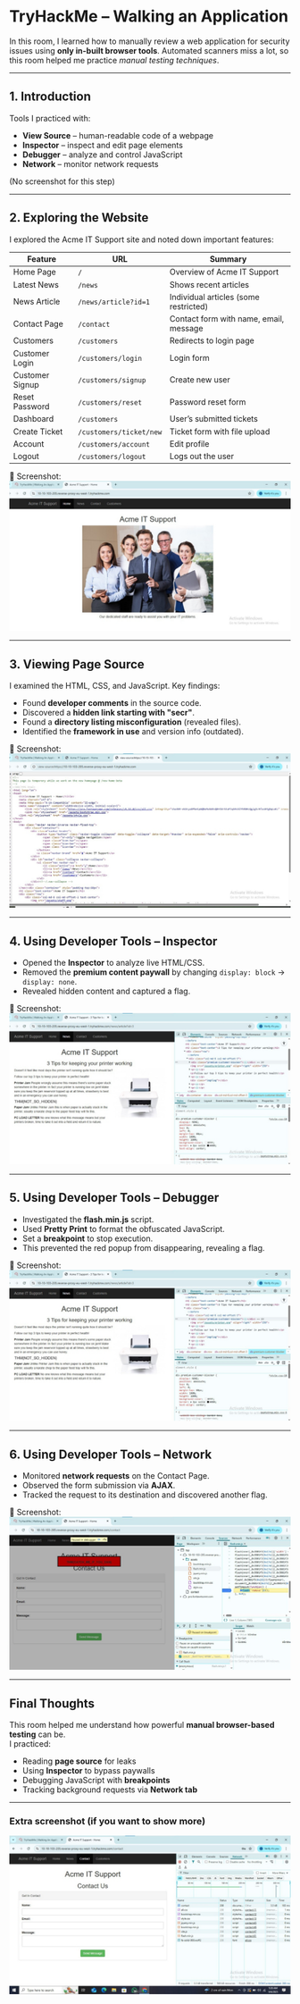 # TryHackMe – Walking an Application

In this room, I learned how to manually review a web application for security issues using **only in-built browser tools**. Automated scanners miss a lot, so this room helped me practice *manual testing techniques*.

---

## 1. Introduction
Tools I practiced with:
- **View Source** – human-readable code of a webpage
- **Inspector** – inspect and edit page elements
- **Debugger** – analyze and control JavaScript
- **Network** – monitor network requests

(No screenshot for this step)

---

## 2. Exploring the Website
I explored the Acme IT Support site and noted down important features:

| Feature           | URL                 | Summary |
|-------------------|---------------------|---------|
| Home Page         | `/`                 | Overview of Acme IT Support |
| Latest News       | `/news`             | Shows recent articles |
| News Article      | `/news/article?id=1`| Individual articles (some restricted) |
| Contact Page      | `/contact`          | Contact form with name, email, message |
| Customers         | `/customers`        | Redirects to login page |
| Customer Login    | `/customers/login`  | Login form |
| Customer Signup   | `/customers/signup` | Create new user |
| Reset Password    | `/customers/reset`  | Password reset form |
| Dashboard         | `/customers`        | User’s submitted tickets |
| Create Ticket     | `/customers/ticket/new` | Ticket form with file upload |
| Account           | `/customers/account` | Edit profile |
| Logout            | `/customers/logout` | Logs out the user |

📸 Screenshot:  
![Acme Homepage](Screenshot%202025-09-05%20065909_1.jpg)

---

## 3. Viewing Page Source
I examined the HTML, CSS, and JavaScript. Key findings:
- Found **developer comments** in the source code.
- Discovered a **hidden link starting with "secr"**.
- Found a **directory listing misconfiguration** (revealed files).
- Identified the **framework in use** and version info (outdated).

📸 Screenshot:  
![Page Source](Screenshot%202025-09-05%20070441_1.jpg)

---

## 4. Using Developer Tools – Inspector
- Opened the **Inspector** to analyze live HTML/CSS.  
- Removed the **premium content paywall** by changing `display: block` → `display: none`.  
- Revealed hidden content and captured a flag.

📸 Screenshot:  
![Inspector](Screenshot%202025-09-06%20045730_1.jpg)

---

## 5. Using Developer Tools – Debugger
- Investigated the **flash.min.js** script.  
- Used **Pretty Print** to format the obfuscated JavaScript.  
- Set a **breakpoint** to stop execution.  
- This prevented the red popup from disappearing, revealing a flag.

📸 Screenshot:  
![Debugger](Screenshot%202025-09-06%20045730_1.jpg)

---

## 6. Using Developer Tools – Network
- Monitored **network requests** on the Contact Page.  
- Observed the form submission via **AJAX**.  
- Tracked the request to its destination and discovered another flag.

📸 Screenshot:  
![Network](Screenshot%202025-09-06%20050520_1.jpg)

---

## Final Thoughts
This room helped me understand how powerful **manual browser-based testing** can be.  
I practiced:
- Reading **page source** for leaks
- Using **Inspector** to bypass paywalls
- Debugging JavaScript with **breakpoints**
- Tracking background requests via **Network tab**

---

### Extra screenshot (if you want to show more)
![Extra Screenshot](Screenshot%202025-09-06%20052716_1.jpg)
